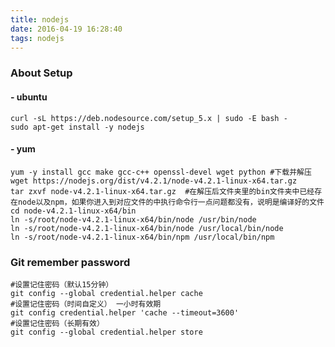```yaml
---
title: nodejs
date: 2016-04-19 16:28:40
tags: nodejs
---
```


###  **About Setup**

#### - ubuntu
	curl -sL https://deb.nodesource.com/setup_5.x | sudo -E bash -
	sudo apt-get install -y nodejs
#### - yum
	yum -y install gcc make gcc-c++ openssl-devel wget python #下载并解压
	wget https://nodejs.org/dist/v4.2.1/node-v4.2.1-linux-x64.tar.gz
	tar zxvf node-v4.2.1-linux-x64.tar.gz  #在解压后文件夹里的bin文件夹中已经存在node以及npm，如果你进入到对应文件的中执行命令行一点问题都没有，说明是编译好的文件
	cd node-v4.2.1-linux-x64/bin
	ln -s/root/node-v4.2.1-linux-x64/bin/node /usr/bin/node
	ln -s/root/node-v4.2.1-linux-x64/bin/node /usr/local/bin/node
	ln -s/root/node-v4.2.1-linux-x64/bin/npm /usr/local/bin/npm
### **Git remember password**
```
#设置记住密码（默认15分钟）
git config --global credential.helper cache
#设置记住密码（时间自定义） 一小时有效期
git config credential.helper 'cache --timeout=3600'
#设置记住密码（长期有效）
git config --global credential.helper store
```
